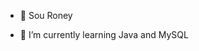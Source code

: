 - 👋 Sou Roney  
<!-- 👀 I’m interested in -->
- 🌱 I’m currently learning Java and MySQL
<!-- 💞️ I’m looking to collaborate on: -->
<!-- 📫 How to reach me: -->
<!-- 😄 Pronouns: -->
<!-- ⚡ Fun fact: -->

<!---
akirar0n/akirar0n is a ✨ special ✨ repository because its `README.md` (this file) appears on your GitHub profile.
You can click the Preview link to take a look at your changes.
--->
